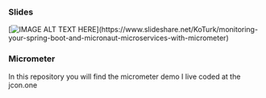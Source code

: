 ### Slides <br>
[![IMAGE ALT TEXT HERE](https://image.slidesharecdn.com/jconmicrometer-201029175354/95/monitoring-your-spring-boot-and-micronaut-microservices-with-micrometer-1-638.jpg?)](https://www.slideshare.net/KoTurk/monitoring-your-spring-boot-and-micronaut-microservices-with-micrometer)

### Micrometer
In this repository you will find the micrometer demo I live coded at the jcon.one<br>



